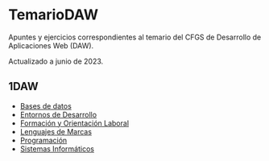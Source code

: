 # TemarioDAW

Apuntes y ejercicios correspondientes al temario del CFGS de Desarrollo de Aplicaciones Web (DAW).

Actualizado a junio de 2023.

## 1DAW
  - [Bases de datos](BBDD)
  - [Entornos de Desarrollo](EED)
  - [Formación y Orientación Laboral](FOL)
  - [Lenguajes de Marcas](LLMM)
  - [Programación](PROG)
  - [Sistemas Informáticos](SSII)
